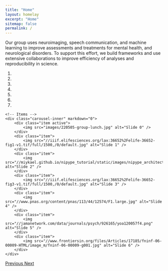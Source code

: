 ```yaml
---
title: "Home"
layout: homelay
excerpt: "Home"
sitemap: false
permalink: /
---
```


Our group uses neuroimaging, speech communication, and machine learning to 
improve assessments and treatments for mental health, and neurological disorders. 
To support this effort, we build frameworks and use extensive collaborations to 
improve efficiency of analyses and reproducibility in science.

<div markdown="0" id="carousel" class="carousel slide" data-ride="carousel" data-interval="5000" data-pause="hover" >
    <!-- Menu -->
    <ol class="carousel-indicators">
        <li data-target="#carousel" data-slide-to="0" class="active"></li>
        <li data-target="#carousel" data-slide-to="1"></li>
        <li data-target="#carousel" data-slide-to="2"></li>
        <li data-target="#carousel" data-slide-to="3"></li>
        <li data-target="#carousel" data-slide-to="4"></li>
        <li data-target="#carousel" data-slide-to="5"></li>
        <li data-target="#carousel" data-slide-to="6"></li>
    </ol>

    <!-- Items -->
    <div class="carousel-inner" markdown="0">
        <div class="item active">
            <img src="images/220505-group-lunch.jpg" alt="Slide 0" />
        </div>
        <div class="item">
            <img src="//iiif.elifesciences.org/lax:36652%2Felife-36652-fig1-v1.tif/full/1500,/0/default.jpg" alt="Slide 1" />
        </div>
        <div class="item">
            <img src="//miykael.github.io/nipype_tutorial/static/images/nipype_architecture.png" alt="Slide 2" />
        </div>
        <div class="item">
            <img src="//iiif.elifesciences.org/lax:36652%2Felife-36652-fig3-v1.tif/full/1500,/0/default.jpg" alt="Slide 3" />
        </div>
        <div class="item">
            <img src="//www.pnas.org/content/pnas/113/44/12574/F1.large.jpg" alt="Slide 4" />
        </div>
        <div class="item">
            <img src="//jamanetwork.com/data/journals/psych/926165/yoa120057f4.png" alt="Slide 5" />
        </div>
        <div class="item">
            <img src="//www.frontiersin.org/files/Articles/17185/fninf-06-00009-HTML/image_m/fninf-06-00009-g001.jpg" alt="Slide 6" />
        </div>
    </div>
  <a class="left carousel-control" href="#carousel" role="button" data-slide="prev">
    <span class="glyphicon glyphicon-chevron-left" aria-hidden="true"></span>
    <span class="sr-only">Previous</span>
  </a>
  <a class="right carousel-control" href="#carousel" role="button" data-slide="next">
    <span class="glyphicon glyphicon-chevron-right" aria-hidden="true"></span>
    <span class="sr-only">Next</span>
  </a>
</div>

<!--
We are grateful for funding from [NIBIB](https://www.nibib.nih.gov/), 
[NIMH](https://www.nimh.nih.gov/index.shtml), 
[McGovern Institute for Brain Research MINT Program](http://mcgovern.mit.edu/technology/neurotechnology-program),
[MITLL](https://mitll.mit.edu/), [MIT Philips Award for Clinicians](https://medicalresearch.mit.edu/),
and philanthropic support.
-->
